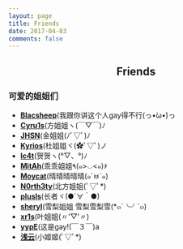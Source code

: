 ```yaml
---
layout: page
title: Friends
date: 2017-04-03
comments: false
---
```

## <center>Friends</center>

### 可爱的姐姐们
* [**Blacsheep**](https://blog.blacsheep.cn/)(我跟你讲这个人gay得不行(っ•̀ω•́)っ
* [**Cyru1s**](http://blog.cyru1s.com/)(方姐姐ヽ(￣▽￣)ﾉ
* [**JHSN**](https://blog.chrstm.com/)(金姐姐(ﾉﾟ▽ﾟ)ﾉ
* [**Kyrios**](https://blog.kyrios.cn/)(杜姐姐ヾ(✿ﾟ▽ﾟ)ノ
* [**lc4t**](https://blog.lc4t.me/)(贺贺ヽ(°▽、°)ﾉ
* [**MitAh**](http://mitah.cn/)(乖乖姐姐٩(๑>◡<๑)۶ 
* [**Moycat**](https://moy.cat/)(晴晴晴晴晴(๑´ㅂ`๑) 
* [**N0rth3ty**](http://www.northity.com/)(北方姐姐(ﾟ▽ﾟ*) 
* [**plusls**](http://blog.plusls.cn/)(长者ヾ(●´∀｀●) 
* [**sheryl**](http://sheryl.space/)(雪梨姐姐 雪梨雪梨雪(*๓´╰╯`๓)
* [**xr1s**](https://xr1s.me/)(叶姐姐(〃'▽'〃)
* [**yypE**](http://47.94.173.236/blog/)(这是gay!(￣３￣)a 
* [**浅云**](http://blog.shallowcloud.com/)(小姬姬(ﾟ▽ﾟ*) 



